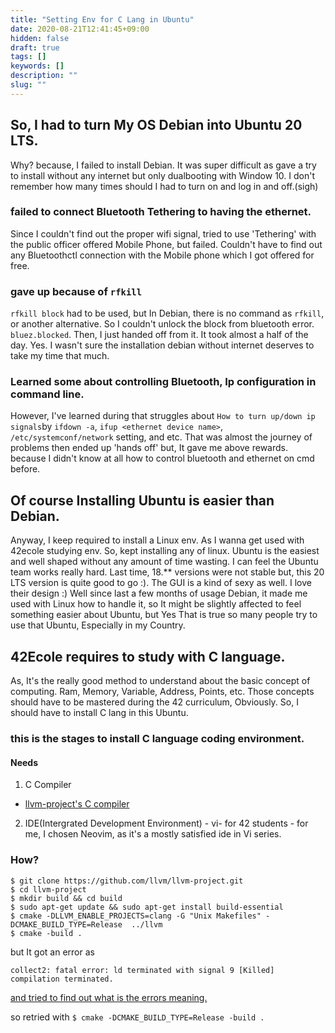 ```yaml
---
title: "Setting Env for C Lang in Ubuntu"
date: 2020-08-21T12:41:45+09:00
hidden: false
draft: true
tags: []
keywords: []
description: ""
slug: ""
---
```



## So, I had to turn My OS Debian into Ubuntu 20 LTS.
Why? because, I failed to install Debian.
It was super difficult as gave a try to install without any internet but only dualbooting with Window 10. I don't remember how many times should I had to turn on and log in and off.(sigh)

### failed to connect Bluetooth Tethering to having the ethernet.

Since I couldn't find out the proper wifi signal, tried to use 'Tethering' with the public officer offered Mobile Phone, but failed.
Couldn't have to find out any Bluetoothctl connection with the Mobile phone which I got offered for free.

### gave up because of `rfkill`

`rfkill block` had to be used, but In Debian, there is no command as `rfkill`, or another alternative.
So I couldn't unlock the block from bluetooth error. `bluez.blocked`.
Then, I just handed off from it.
It took almost a half of the day.
Yes. I wasn't sure the installation debian without internet deserves to take my time that much.

### Learned some about controlling Bluetooth, Ip configuration in command line. 

However, I've learned during that struggles about `How to turn up/down ip signals`by `ifdown -a`, `ifup <ethernet device name>`, `/etc/systemconf/network` setting, and etc.
That was almost the journey of problems then ended up 'hands off' but, It gave me above rewards.
because I didn't know at all how to control bluetooth and ethernet on cmd before.



## Of course Installing Ubuntu is easier than Debian.

Anyway, I keep required to install a Linux env.
As I wanna get used with 42ecole studying env.
So, kept installing any of linux. Ubuntu is the easiest and well shaped without any amount of time wasting.
I can feel the Ubuntu team works really hard.
Last time, 18.** versions were not stable but, this 20 LTS version is quite good to go :). The GUI is a kind of sexy as well.
I love their design :)
Well since last a few months of usage Debian, it made me used with Linux how to handle it, so It might be slightly affected to feel something easier about Ubuntu, but Yes That is true so many people try to use that Ubuntu, Especially in my Country.

## 42Ecole requires to study with C language.

As, It's the really good method to understand about the basic concept of computing. Ram, Memory, Variable, Address, Points, etc. Those concepts should have to be mastered during the 42 curriculum, Obviously.
So, I should have to install C lang in this Ubuntu.

### this is the stages to install C language coding environment.

#### Needs

1. C Compiler
- [llvm-project's C compiler](https://jdhao.github.io/2020/04/19/nvim_cpp_and_c_completion/)
2. IDE(Intergrated Development Environment)
        - vi- for 42 students
        - for me, I chosen Neovim, as it's a mostly satisfied ide in Vi series.

           

### How?

```
$ git clone https://github.com/llvm/llvm-project.git
$ cd llvm-project
$ mkdir build && cd build
$ sudo apt-get update && sudo apt-get install build-essential
$ cmake -DLLVM_ENABLE_PROJECTS=clang -G "Unix Makefiles" -DCMAKE_BUILD_TYPE=Release  ../llvm
$ cmake -build .
```

but It got an error as 


```
collect2: fatal error: ld terminated with signal 9 [Killed]
compilation terminated.
```

[and tried to find out what is the errors meaning.](https://groups.google.com/g/llvm-dev/c/KH3DHQo0A38?pli=1)


so retried with 
`$ cmake -DCMAKE_BUILD_TYPE=Release -build .`



